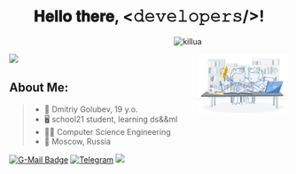 
<h1  align="center">  𝐇𝐞𝐥𝐥𝐨 𝐭𝐡𝐞𝐫𝐞, <𝚍𝚎𝚟𝚎𝚕𝚘𝚙𝚎𝚛𝚜/>!</h1>

⠀⠀⠀⠀⠀⠀⠀⠀⠀⠀⠀⠀⠀⠀⠀⠀⠀⠀⠀⠀⠀⠀⠀⠀⠀⠀⠀⠀⠀![killua](https://github.com/gerrenme/gerrenme/assets/134530297/2ee33d10-b0fe-4bde-9543-2e6b69d48393)

<a href="https://www.youtube.com/watch?v=dQw4w9WgXcQ"><img src="https://user-images.githubusercontent.com/73097560/115834477-dbab4500-a447-11eb-908a-139a6edaec5c.gif"></a>
<img width="33%" align="right"   src="https://github.com/gursimarh/gursimarh/blob/main/workbench.svg" >

## About Me:
>- :bearded_person: Dmitriy Golubev, 19 y.o.
>- :desktop_computer: school21 student, learning ds&&ml
>- :man_student: Computer Science Engineering
>- :city_sunrise: Moscow, Russia
>
 [![G-Mail Badge](https://img.shields.io/badge/Gmail-D14836?style=for-the-badge&logo=gmail&logoColor=white)](mailto:gerrenme2608@gmail.com)
 [![Telegram](https://img.shields.io/badge/Telegram-2CA5E0?style=for-the-badge&logo=telegram&logoColor=white)](https://t.me/gerrenme)
<a href="https://www.youtube.com/watch?v=dQw4w9WgXcQ"><img src="https://user-images.githubusercontent.com/73097560/115834477-dbab4500-a447-11eb-908a-139a6edaec5c.gif"></a>
